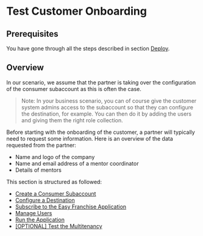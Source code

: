 # Test Customer Onboarding

## Prerequisites

You have gone through all the steps described in section [Deploy](/documentation/deploy/README.md).

## Overview

In our scenario, we assume that the partner is taking over the configuration of the consumer subaccount as this is often the case.
> Note: In your business scenario, you can of course give the customer system admins access to the subaccount so that they can configure the destination, for example. You can then do it by adding the users and giving them the right role collection.

Before starting with the onboarding of the customer, a partner will typically need to request some information. Here is an overview of the data requested from the partner:
* Name and logo of the company
* Name and email address of a mentor coordinator
* Details of mentors

This section is structured as followed:
* [Create a Consumer Subaccount](/documentation/test-customer-onboarding/create-consumer-subaccount/README.md)
* [Configure a Destination](/documentation/test-customer-onboarding/configure-destination/README.md)
* [Subscribe to the Easy Franchise Application](/documentation/test-customer-onboarding/subscribe-easyfranchise-app/README.md)
* [Manage Users](/documentation/test-customer-onboarding/manage-users/README.md)
* [Run the Application](/documentation/test-customer-onboarding/run-application/README.md)
* [[OPTIONAL] Test the Multitenancy](/documentation/test-customer-onboarding/test-multitenancy/README.md)



